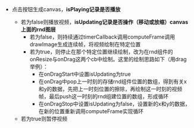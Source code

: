 - 点击按钮生成canvas，**isPlaying记录是否播放**

  - 若为false则播放视频，**isUpdating记录是否操作（移动或放缩）canvas上面的rnd图层**
    - 若为false，则持续通过timerCallback调用computeFrame调用drawImage生成连续帧，将视频绘制在特定位置
    - 若为true，则停止在那个特定位置继续绘制，改为在rnd组件的onResize与onDrag这两个cb中绘制。这里的绘制思路如下（用drag举例）：
      - 在onDragStart中设置isUpdating为true
      - 在onDrag中pop上一时刻的存储rnd组件位置的数组，得到有关x和y的数据，先把上一时刻位置的擦除，再绘制这一时刻的视频帧，最后push这一时刻的rnd组建位置的数组，形成循环
      - 在onDragStop中设置isUpdating为false，设置新的x和y的数据，在新的位置重新调用computeFrame实现循环
  - 若为true则暂停视频

  
